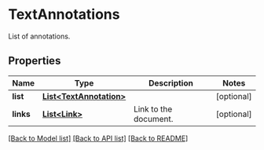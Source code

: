 
# TextAnnotations
List of annotations.

## Properties
Name | Type | Description | Notes
------------ | ------------- | ------------- | -------------
**list** | [**List&lt;TextAnnotation&gt;**](TextAnnotation.md) |  | [optional]
**links** | [**List&lt;Link&gt;**](Link.md) | Link to the document. | [optional]


[[Back to Model list]](../../README.md#documentation-for-models) [[Back to API list]](../../README.md#documentation-for-api-endpoints) [[Back to README]](../../README.md)


